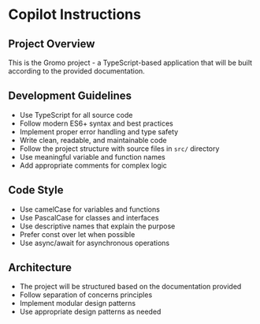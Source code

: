 # Copilot Instructions

<!-- Use this file to provide workspace-specific custom instructions to Copilot. For more details, visit https://code.visualstudio.com/docs/copilot/copilot-customization#_use-a-githubcopilotinstructionsmd-file -->

## Project Overview
This is the Gromo project - a TypeScript-based application that will be built according to the provided documentation.

## Development Guidelines
- Use TypeScript for all source code
- Follow modern ES6+ syntax and best practices
- Implement proper error handling and type safety
- Write clean, readable, and maintainable code
- Follow the project structure with source files in `src/` directory
- Use meaningful variable and function names
- Add appropriate comments for complex logic

## Code Style
- Use camelCase for variables and functions
- Use PascalCase for classes and interfaces
- Use descriptive names that explain the purpose
- Prefer const over let when possible
- Use async/await for asynchronous operations

## Architecture
- The project will be structured based on the documentation provided
- Follow separation of concerns principles
- Implement modular design patterns
- Use appropriate design patterns as needed

